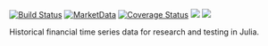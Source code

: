 [![Build Status](https://travis-ci.org/JuliaQuant/MarketData.jl.svg?branch=master)](https://travis-ci.org/JuliaQuant/MarketData.jl)
[![MarketData](http://pkg.julialang.org/badges/MarketData_0.7.svg)](http://pkg.julialang.org/?pkg=MarketData&ver=0.7)
[![Coverage Status](https://img.shields.io/coveralls/JuliaQuant/MarketData.jl.svg)](https://coveralls.io/r/JuliaQuant/MarketData.jl)
[![](https://img.shields.io/badge/docs-stable-blue.svg)](https://JuliaQuant.github.io/MarketData.jl/stable)
[![](https://img.shields.io/badge/docs-latest-blue.svg)](https://JuliaQuant.github.io/MarketData.jl/latest)

Historical financial time series data for research and testing in Julia.

